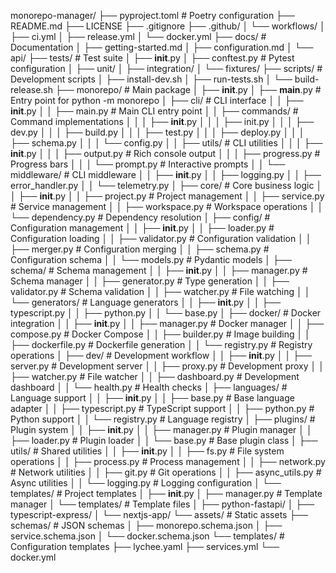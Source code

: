 monorepo-manager/
├── pyproject.toml # Poetry configuration
├── README.md
├── LICENSE
├── .gitignore
├── .github/
│ └── workflows/
│ ├── ci.yml
│ ├── release.yml
│ └── docker.yml
├── docs/ # Documentation
│ ├── getting-started.md
│ ├── configuration.md
│ └── api/
├── tests/ # Test suite
│ ├── **init**.py
│ ├── conftest.py # Pytest configuration
│ ├── unit/
│ ├── integration/
│ └── fixtures/
├── scripts/ # Development scripts
│ ├── install-dev.sh
│ ├── run-tests.sh
│ └── build-release.sh
├── monorepo/ # Main package
│ ├── **init**.py
│ ├── **main**.py # Entry point for python -m monorepo
│ ├── cli/ # CLI interface
│ │ ├── **init**.py
│ │ ├── main.py # Main CLI entry point
│ │ ├── commands/ # Command implementations
│ │ │ ├── **init**.py
│ │ │ ├── init.py
│ │ │ ├── dev.py
│ │ │ ├── build.py
│ │ │ ├── test.py
│ │ │ ├── deploy.py
│ │ │ ├── schema.py
│ │ │ └── config.py
│ │ ├── utils/ # CLI utilities
│ │ │ ├── **init**.py
│ │ │ ├── output.py # Rich console output
│ │ │ ├── progress.py # Progress bars
│ │ │ └── prompt.py # Interactive prompts
│ │ └── middleware/ # CLI middleware
│ │ ├── **init**.py
│ │ ├── logging.py
│ │ ├── error_handler.py
│ │ └── telemetry.py
│ ├── core/ # Core business logic
│ │ ├── **init**.py
│ │ ├── project.py # Project management
│ │ ├── service.py # Service management
│ │ ├── workspace.py # Workspace operations
│ │ └── dependency.py # Dependency resolution
│ ├── config/ # Configuration management
│ │ ├── **init**.py
│ │ ├── loader.py # Configuration loading
│ │ ├── validator.py # Configuration validation
│ │ ├── merger.py # Configuration merging
│ │ ├── schema.py # Configuration schema
│ │ └── models.py # Pydantic models
│ ├── schema/ # Schema management
│ │ ├── **init**.py
│ │ ├── manager.py # Schema manager
│ │ ├── generator.py # Type generation
│ │ ├── validator.py # Schema validation
│ │ ├── watcher.py # File watching
│ │ └── generators/ # Language generators
│ │ ├── **init**.py
│ │ ├── typescript.py
│ │ ├── python.py
│ │ └── base.py
│ ├── docker/ # Docker integration
│ │ ├── **init**.py
│ │ ├── manager.py # Docker manager
│ │ ├── compose.py # Docker Compose
│ │ ├── builder.py # Image building
│ │ ├── dockerfile.py # Dockerfile generation
│ │ └── registry.py # Registry operations
│ ├── dev/ # Development workflow
│ │ ├── **init**.py
│ │ ├── server.py # Development server
│ │ ├── proxy.py # Development proxy
│ │ ├── watcher.py # File watcher
│ │ ├── dashboard.py # Development dashboard
│ │ └── health.py # Health checks
│ ├── languages/ # Language support
│ │ ├── **init**.py
│ │ ├── base.py # Base language adapter
│ │ ├── typescript.py # TypeScript support
│ │ ├── python.py # Python support
│ │ └── registry.py # Language registry
│ ├── plugins/ # Plugin system
│ │ ├── **init**.py
│ │ ├── manager.py # Plugin manager
│ │ ├── loader.py # Plugin loader
│ │ └── base.py # Base plugin class
│ ├── utils/ # Shared utilities
│ │ ├── **init**.py
│ │ ├── fs.py # File system operations
│ │ ├── process.py # Process management
│ │ ├── network.py # Network utilities
│ │ ├── git.py # Git operations
│ │ ├── async_utils.py # Async utilities
│ │ └── logging.py # Logging configuration
│ └── templates/ # Project templates
│ ├── **init**.py
│ ├── manager.py # Template manager
│ └── templates/ # Template files
│ ├── python-fastapi/
│ ├── typescript-express/
│ └── nextjs-app/
└── assets/ # Static assets
├── schemas/ # JSON schemas
│ ├── monorepo.schema.json
│ ├── service.schema.json
│ └── docker.schema.json
└── templates/ # Configuration templates
├── lychee.yaml
├── services.yml
└── docker.yml
